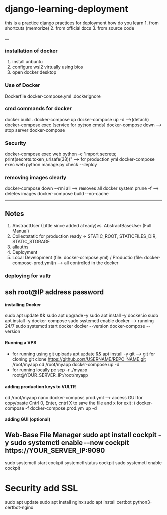 # django-learning-deployment
this is a practice django practices for deployment
how do you learn 
    1. from shortcuts (memorize)
    2. from official docs
    3. from source code 

__
### installation of docker
1. install unbuntu
2. configure wsl2 virtually using bios
3. open docker desktop

### Use of Docker
Dockerfile 
docker-compose.yml
.dockerignore 

### cmd commands for docker
docker build .
docker-compose up
docker-compose up -d -->(detach)
docker-compose exec [service for python cmds]
docker-compose down --> stop server
docker-compose 

### Security
docker-compose exec web python -c "import secrets; print(secrets.token_urlsafe(38))" --> for production yml
docker-compose exec web python manage.py check --deploy


### removing images clearly
docker-compose down --rmi all --> removes all 
docker system prune -f --> deletes images
docker-compose build --no-cache

---
## Notes
1. AbstractUser (Little since added already)vs. AbstractBaseUser (Full Manual)
2. Collectstatic for production ready => STATIC_ROOT, STATICFILES_DIR, STATIC_STORAGE
3. allauths
4. Deployment
5. Local Development (file: docker-compose.yml) / Productio (file: docker-compose-prod.yml)n --> all controlled in the docker 

### deploying for vultr
ssh root@IP address
password
--
#### installing Docker
sudo apt update && sudo apt upgrade -y
sudo apt install -y docker.io
sudo apt install -y docker-compose
sudo systemctl enable docker --> running 24/7
sudo systemctl start docker
docker --version
docker-compose --version

#### Running a VPS
- for running using git uploads
apt update && apt install -y git --> git for cloning
git clone https://github.com/USERNAME/REPO_NAME.git /root/myapp
cd /root/myapp
docker-compose up -d
- for running locally pc
scp -r ./myapp root@YOUR_SERVER_IP:/root/myapp

#### adding production keys to VULTR
cd /root/myapp
nano docker-compose.prod.yml --> access GUI for copy/paste
Cntrl 0, Enter, cntrl X to save the file and x for exit :)
docker-compose -f docker-compose.prod.yml up -d

#### adding GUI (optional)
Web-Base File Manager
sudo apt install cockpit -y
sudo systemctl enable --now cockpit
https://YOUR_SERVER_IP:9090
---
sudo systemctl start cockpit
systemctl status cockpit
sudo systemctl enable cockpit

# Security add SSL
sudo apt update
sudo apt install nginx
sudo apt install certbot python3-certbot-nginx